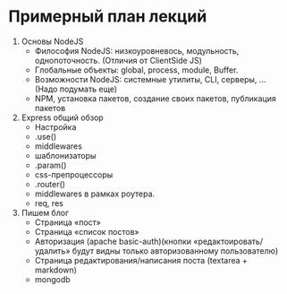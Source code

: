 # Примерный план лекций

1. Основы NodeJS
     - Философия NodeJS: низкоуровневось, модульность, однопоточность. (Отличия от ClientSide JS)
     - Глобальные объекты: global, process, module, Buffer.
     - Возможности NodeJS: системные утилиты, CLI, серверы, … (Надо подумать еще)
     - NPM, установка пакетов, создание своих пакетов, публикация пакетов
2. Express общий обзор
     - Настройка
     - .use()
     - middlewares
     - шаблонизаторы
     - .param() 
     - css-препроцессоры
     - .router()
     - middlewares в рамках роутера.
     - req, res
3. Пишем блог
     - Страница «пост»
     - Страница «список постов» 
     - Авторизация (apache basic-auth)(кнопки «редактоировать/удалить» будут видны только авторизованному пользователю)
     - Страница редактирования/написания поста (textarea + markdown) 
     - mongodb